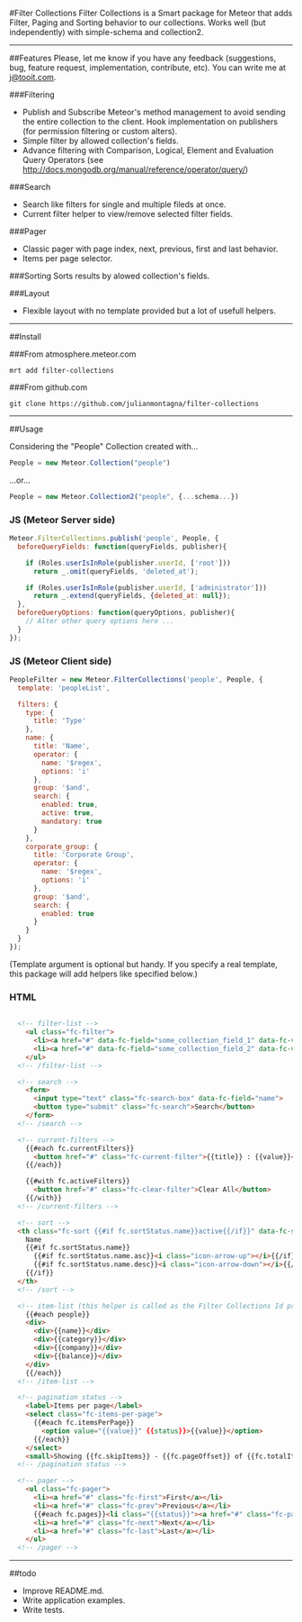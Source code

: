 #Filter Collections
Filter Collections is a Smart package for Meteor that adds Filter, Paging and Sorting behavior to our collections.
Works well (but independently) with simple-schema and collection2.

---------------------------------------

##Features
Please, let me know if you have any feedback (suggestions, bug, feature request, implementation, contribute, etc).
You can write me at j@tooit.com.

###Filtering
- Publish and Subscribe Meteor's method management to avoid sending the entire collection to the client. Hook implementation on publishers (for permission filtering or custom alters).
- Simple filter by allowed collection's fields.
- Advance filtering with Comparison, Logical, Element and Evaluation Query Operators (see http://docs.mongodb.org/manual/reference/operator/query/)

###Search
- Search like filters for single and multiple fileds at once.
- Current filter helper to view/remove selected filter fields.

###Pager
- Classic pager with page index, next, previous, first and last behavior.
- Items per page selector.

###Sorting
Sorts results by alowed collection's fields.

###Layout
- Flexible layout with no template provided but a lot of usefull helpers.

---------------------------------------

##Install

###From atmosphere.meteor.com
```
mrt add filter-collections
```

###From github.com
```
git clone https://github.com/julianmontagna/filter-collections
```

---------------------------------------

##Usage

Considering the "People" Collection created with...
```javascript
People = new Meteor.Collection("people")
```
...or...
```javascript
People = new Meteor.Collection2("people", {...schema...})
```

### JS (Meteor Server side)
```javascript
Meteor.FilterCollections.publish('people', People, {
  beforeQueryFields: function(queryFields, publisher){

    if (Roles.userIsInRole(publisher.userId, ['root']))
      return _.omit(queryFields, 'deleted_at');

    if (Roles.userIsInRole(publisher.userId, ['administrator']))
      return _.extend(queryFields, {deleted_at: null});
  },
  beforeQueryOptions: function(queryOptions, publisher){
    // Alter other query options here ...
  }
});
```

### JS (Meteor Client side)
```javascript
PeopleFilter = new Meteor.FilterCollections('people', People, {
  template: 'peopleList',

  filters: {
    type: {
      title: 'Type'
    },
    name: {
      title: 'Name',
      operator: {
        name: '$regex',
        options: 'i'
      },
      group: '$and',
      search: {
        enabled: true,
        active: true,
        mandatory: true
      }
    },
    corporate_group: {
      title: 'Corporate Group',
      operator: {
        name: '$regex',
        options: 'i'
      },
      group: '$and',
      search: {
        enabled: true
      }
    }
  }
});
```
(Template argument is optional but handy. If you specify a real template, this package will add helpers like specified below.)

### HTML
```html

  <!-- filter-list -->
    <ul class="fc-filter">
      <li><a href="#" data-fc-field="some_collection_field_1" data-fc-value="filter_value_1">Filter Value 1</a></li>
      <li><a href="#" data-fc-field="some_collection_field_2" data-fc-value="filter_value_2">Filter Value 2</a></li>
    </ul>
  <!-- /filter-list -->

  <!-- search -->
    <form>
      <input type="text" class="fc-search-box" data-fc-field="name">
      <button type="submit" class="fc-search">Search</button>
    </form>
  <!-- /search -->

  <!-- current-filters -->
    {{#each fc.currentFilters}}
      <button href="#" class="fc-current-filter">{{title}} : {{value}}</button>
    {{/each}}

    {{#with fc.activeFilters}}
      <button href="#" class="fc-clear-filter">Clear All</button>
    {{/with}}
  <!-- /current-filters -->

  <!-- sort -->
  <th class="fc-sort {{#if fc.sortStatus.name}}active{{/if}}" data-fc-sort="name">
    Name
    {{#if fc.sortStatus.name}}
      {{#if fc.sortStatus.name.asc}}<i class="icon-arrow-up"></i>{{/if}}
      {{#if fc.sortStatus.name.desc}}<i class="icon-arrow-down"></i>{{/if}}
    {{/if}}
  </th>
  <!-- /sort -->

  <!-- item-list (this helper is called as the Filter Collections Id provided as the first argument) -->
    {{#each people}}
    <div>
      <div>{{name}}</div>
      <div>{{category}}</div>
      <div>{{company}}</div>
      <div>{{balance}}</div>
    </div>
    {{/each}}
  <!-- /item-list -->

  <!-- pagination status -->
    <label>Items per page</label>
    <select class="fc-items-per-page">
      {{#each fc.itemsPerPage}}
        <option value="{{value}}" {{status}}>{{value}}</option>
      {{/each}}
    </select>
    <small>Showing {{fc.skipItems}} - {{fc.pageOffset}} of {{fc.totalItems}} items.</small>
  <!-- /pagination status -->

  <!-- pager -->
    <ul class="fc-pager">
      <li><a href="#" class="fc-first">First</a></li>
      <li><a href="#" class="fc-prev">Previous</a></li>
      {{#each fc.pages}}<li class="{{status}}"><a href="#" class="fc-page">{{page}}</a></li>{{/each}}
      <li><a href="#" class="fc-next">Next</a></li>
      <li><a href="#" class="fc-last">Last</a></li>
    </ul>
  <!-- /pager -->
```

---------------------------------------

##todo
* Improve README.md.
* Write application examples.
* Write tests.

